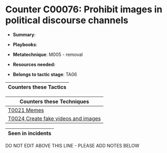 # Counter C00076: Prohibit images in political discourse channels

* **Summary**: 

* **Playbooks**: 

* **Metatechnique**: M005 - removal

* **Resources needed:** 

* **Belongs to tactic stage**: TA06


| Counters these Tactics |
| ---------------------- |



| Counters these Techniques |
| ------------------------- |
| [T0021 Memes](../techniques/T0021.md) |
| [T0024 Create fake videos and images](../techniques/T0024.md) |



| Seen in incidents |
| ----------------- |


DO NOT EDIT ABOVE THIS LINE - PLEASE ADD NOTES BELOW